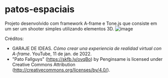 # patos-espaciais
Projeto desenvolvido com framework A-frame e Tone.js que consiste em um ser um shooter simples utilizando elementos 3D.
![image](https://user-images.githubusercontent.com/51384440/221442864-2c622548-418f-41e2-8ef1-9bf151e2aa7b.png)

Créditos:
- GARAJE DE IDEAS. *Cómo crear una experiencia de realidad virtual con A-frame*. YouTube, 11 de jan. de 2022.
- "Pato Fallguys" (https://skfb.ly/ovqBo) by Penginsame is licensed under Creative Commons Attribution (http://creativecommons.org/licenses/by/4.0/).
